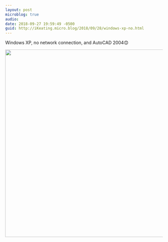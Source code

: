 ```yaml
---
layout: post
microblog: true
audio: 
date: 2018-09-27 19:59:49 -0500
guid: http://iKeating.micro.blog/2018/09/28/windows-xp-no.html
---
```

Windows XP, no network connection, and AutoCAD 2004😊

<img src="http://iKeating.micro.blog/uploads/2018/e66b9c3d40.jpg" width="600" height="600" />
